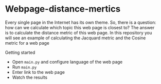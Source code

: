# Webpage-distance-mertics
Every single page in the Internet has its own theme. So, there is a question:
how can we calculate which topic this web page is closest to? 
The answer is to calculate the distance metric of this web page. In this repository you will see an example of calculating the Jacquard metric and the Cosine metric for a web page 

Getting started
* Open `main.py` and configure language of the web page
* Run `main.py`
* Enter link to the web page
* Watch the results
